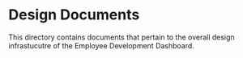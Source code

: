# Design Documents
This directory contains documents that pertain to the overall design infrastucutre of the Employee Development Dashboard.

